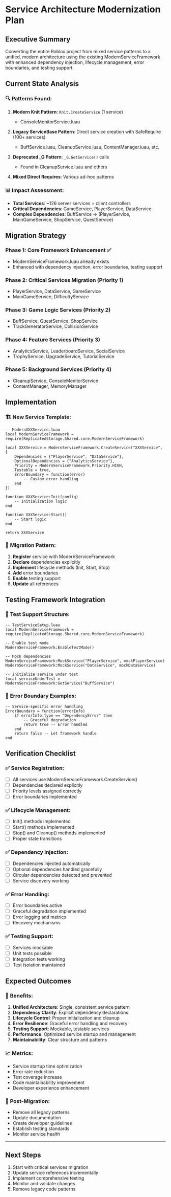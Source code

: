 # Service Architecture Modernization Plan

## Executive Summary
Converting the entire Roblox project from mixed service patterns to a unified, modern architecture using the existing ModernServiceFramework with enhanced dependency injection, lifecycle management, error boundaries, and testing support.

## Current State Analysis

### 🔍 **Patterns Found:**
1. **Modern Knit Pattern**: `Knit.CreateService` (1 service)
   - ConsoleMonitorService.luau
   
2. **Legacy ServiceBase Pattern**: Direct service creation with SafeRequire (100+ services)
   - BuffService.luau, CleanupService.luau, ContentManager.luau, etc.
   
3. **Deprecated _G Pattern**: `_G.GetService()` calls
   - Found in CleanupService.luau and others
   
4. **Mixed Direct Requires**: Various ad-hoc patterns

### 📊 **Impact Assessment:**
- **Total Services**: ~126 server services + client controllers
- **Critical Dependencies**: GameService, PlayerService, DataService
- **Complex Dependencies**: BuffService → (PlayerService, MainGameService, ShopService, QuestService)

## Migration Strategy

### Phase 1: Core Framework Enhancement ✅
- ModernServiceFramework.luau already exists
- Enhanced with dependency injection, error boundaries, testing support

### Phase 2: Critical Services Migration (Priority 1)
- PlayerService, DataService, GameService
- MainGameService, DifficultyService

### Phase 3: Game Logic Services (Priority 2)  
- BuffService, QuestService, ShopService
- TrackGeneratorService, CollisionService

### Phase 4: Feature Services (Priority 3)
- AnalyticsService, LeaderboardService, SocialService
- TrophyService, UpgradeService, TutorialService

### Phase 5: Background Services (Priority 4)
- CleanupService, ConsoleMonitorService
- ContentManager, MemoryManager

## Implementation

### 🏗️ **New Service Template:**
```luau
-- ModernXXXService.luau
local ModernServiceFramework = require(ReplicatedStorage.Shared.core.ModernServiceFramework)

local XXXService = ModernServiceFramework.CreateService("XXXService", {
    Dependencies = {"PlayerService", "DataService"},
    OptionalDependencies = {"AnalyticsService"},
    Priority = ModernServiceFramework.Priority.HIGH,
    Testable = true,
    ErrorBoundary = function(error) 
        -- Custom error handling
    end
})

function XXXService:Init(config)
    -- Initialization logic
end

function XXXService:Start()
    -- Start logic
end

return XXXService
```

### 🔄 **Migration Pattern:**
1. **Register** service with ModernServiceFramework
2. **Declare** dependencies explicitly
3. **Implement** lifecycle methods (Init, Start, Stop)
4. **Add** error boundaries
5. **Enable** testing support
6. **Update** all references

## Testing Framework Integration

### 🧪 **Test Support Structure:**
```luau
-- TestServiceSetup.luau
local ModernServiceFramework = require(ReplicatedStorage.Shared.core.ModernServiceFramework)

-- Enable test mode
ModernServiceFramework:EnableTestMode()

-- Mock dependencies
ModernServiceFramework:MockService("PlayerService", mockPlayerService)
ModernServiceFramework:MockService("DataService", mockDataService)

-- Initialize service under test
local serviceUnderTest = ModernServiceFramework:GetService("BuffService")
```

### 🎯 **Error Boundary Examples:**
```luau
-- Service-specific error handling
ErrorBoundary = function(errorInfo)
    if errorInfo.type == "DependencyError" then
        -- Graceful degradation
        return true -- Error handled
    end
    return false -- Let framework handle
end
```

## Verification Checklist

### ✅ **Service Registration:**
- [ ] All services use ModernServiceFramework.CreateService()
- [ ] Dependencies declared explicitly
- [ ] Priority levels assigned correctly
- [ ] Error boundaries implemented

### ✅ **Lifecycle Management:**
- [ ] Init() methods implemented
- [ ] Start() methods implemented  
- [ ] Stop() and Cleanup() methods implemented
- [ ] Proper state transitions

### ✅ **Dependency Injection:**
- [ ] Dependencies injected automatically
- [ ] Optional dependencies handled gracefully
- [ ] Circular dependencies detected and prevented
- [ ] Service discovery working

### ✅ **Error Handling:**
- [ ] Error boundaries active
- [ ] Graceful degradation implemented
- [ ] Error logging and metrics
- [ ] Recovery mechanisms

### ✅ **Testing Support:**
- [ ] Services mockable
- [ ] Unit tests possible
- [ ] Integration tests working
- [ ] Test isolation maintained

## Expected Outcomes

### 🎯 **Benefits:**
1. **Unified Architecture**: Single, consistent service pattern
2. **Dependency Clarity**: Explicit dependency declarations
3. **Lifecycle Control**: Proper initialization and cleanup
4. **Error Resilience**: Graceful error handling and recovery
5. **Testing Support**: Mockable, testable services
6. **Performance**: Optimized service startup and management
7. **Maintainability**: Clear structure and patterns

### 📈 **Metrics:**
- Service startup time optimization
- Error rate reduction
- Test coverage increase
- Code maintainability improvement
- Developer experience enhancement

### 🔧 **Post-Migration:**
- Remove all legacy patterns
- Update documentation
- Create developer guidelines
- Establish testing standards
- Monitor service health

---

## Next Steps
1. Start with critical services migration
2. Update service references incrementally  
3. Implement comprehensive testing
4. Monitor and validate changes
5. Remove legacy code patterns
